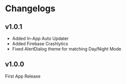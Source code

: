 # Changelogs

## v1.0.1
- Added In-App Auto Updater
- Added Firebase Crashlytics
- Fixed AlertDialog theme for matching Day/Night Mode


## v1.0.0
First App Release